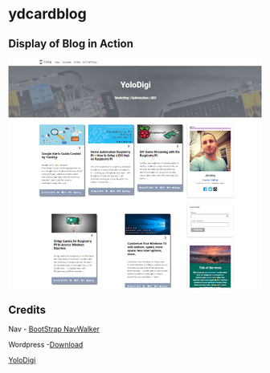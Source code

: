 # ydcardblog


Display of Blog in Action
-------------------------

![GitHub Example](https://github.com/jmrlgg/ydcardblog/blob/master/theme_example_github.png)




Credits
--------

Nav - [BootStrap NavWalker](https://github.com/wp-bootstrap/wp-bootstrap-navwalker)

Wordpress -[Download](https://wordpress.org/)

[YoloDigi](https://yolodigi.com/)